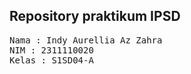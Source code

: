 ## Repository praktikum IPSD

<pre>
Nama : Indy Aurellia Az Zahra
NIM : 2311110020
Kelas : S1SD04-A
</pre>